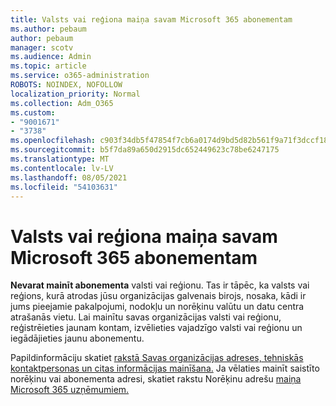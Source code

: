 ```yaml
---
title: Valsts vai reģiona maiņa savam Microsoft 365 abonementam
ms.author: pebaum
author: pebaum
manager: scotv
ms.audience: Admin
ms.topic: article
ms.service: o365-administration
ROBOTS: NOINDEX, NOFOLLOW
localization_priority: Normal
ms.collection: Adm_O365
ms.custom:
- "9001671"
- "3738"
ms.openlocfilehash: c903f34db5f47854f7cb6a0174d9bd5d82b561f9a71f3dccf18c9147698824b4
ms.sourcegitcommit: b5f7da89a650d2915dc652449623c78be6247175
ms.translationtype: MT
ms.contentlocale: lv-LV
ms.lasthandoff: 08/05/2021
ms.locfileid: "54103631"
---
```

# <a name="change-the-country-or-region-for-your-microsoft-365-subscription"></a>Valsts vai reģiona maiņa savam Microsoft 365 abonementam

**Nevarat mainīt abonementa** valsti vai reģionu. Tas ir tāpēc, ka valsts vai reģions, kurā atrodas jūsu organizācijas galvenais birojs, nosaka, kādi ir jums pieejamie pakalpojumi, nodokļu un norēķinu valūtu un datu centra atrašanās vietu. Lai mainītu savas organizācijas valsti vai reģionu, reģistrēieties jaunam kontam, izvēlieties vajadzīgo valsti vai reģionu un iegādājieties jaunu abonementu.

Papildinformāciju skatiet [rakstā Savas organizācijas adreses, tehniskās kontaktpersonas un citas informācijas mainīšana.](https://docs.microsoft.com/microsoft-365/admin/manage/change-address-contact-and-more?view=o365-worldwide) Ja vēlaties mainīt saistīto norēķinu vai abonementa adresi, skatiet rakstu Norēķinu adrešu [maiņa Microsoft 365 uzņēmumiem.](https://docs.microsoft.com/microsoft-365/commerce/billing-and-payments/change-your-billing-addresses?view=o365-worldwide) 
